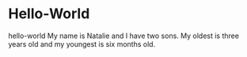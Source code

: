 # Hello-World
hello-world
My name is Natalie and I have two sons.
My oldest is three years old and my youngest is six months old.
